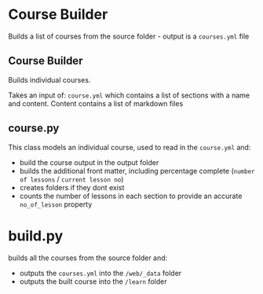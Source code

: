 # Course Builder
Builds a list of courses from the source folder - output is a `courses.yml` file

## Course Builder
Builds individual courses.

Takes an input of: `course.yml` which contains a list of sections with a name and content. Content contains a list of markdown files

## course.py
This class models an individual course, used to read in the `course.yml` and:
* build the course output in the output folder
* builds the additional front matter, including percentage complete (`number of lessons` / `current lesson no`)
* creates folders if they dont exist
* counts the number of lessons in each section to provide an accurate `no_of_lesson` property


# build.py
builds all the courses from the source folder and:
* outputs the `courses.yml` into the `/web/_data` folder
* outputs the built course into the `/learn` folder
